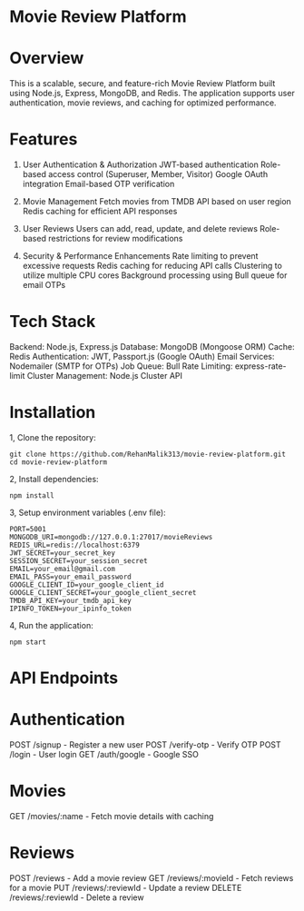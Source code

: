 # Movie Review Platform

# Overview

This is a scalable, secure, and feature-rich Movie Review Platform built using Node.js, Express, MongoDB, and Redis. The application supports user authentication, movie reviews, and caching for optimized performance.

# Features

1. User Authentication & Authorization
JWT-based authentication
Role-based access control (Superuser, Member, Visitor)
Google OAuth integration
Email-based OTP verification

2. Movie Management
Fetch movies from TMDB API based on user region
Redis caching for efficient API responses

3. User Reviews
Users can add, read, update, and delete reviews
Role-based restrictions for review modifications

4. Security & Performance Enhancements
Rate limiting to prevent excessive requests
Redis caching for reducing API calls
Clustering to utilize multiple CPU cores
Background processing using Bull queue for email OTPs

# Tech Stack

Backend: Node.js, Express.js
Database: MongoDB (Mongoose ORM)
Cache: Redis
Authentication: JWT, Passport.js (Google OAuth)
Email Services: Nodemailer (SMTP for OTPs)
Job Queue: Bull
Rate Limiting: express-rate-limit
Cluster Management: Node.js Cluster API

# Installation
1, Clone the repository:
```
git clone https://github.com/RehanMalik313/movie-review-platform.git
cd movie-review-platform
```
2, Install dependencies:
```
npm install
```
3, Setup environment variables (.env file):
```
PORT=5001
MONGODB_URI=mongodb://127.0.0.1:27017/movieReviews
REDIS_URL=redis://localhost:6379
JWT_SECRET=your_secret_key
SESSION_SECRET=your_session_secret
EMAIL=your_email@gmail.com
EMAIL_PASS=your_email_password
GOOGLE_CLIENT_ID=your_google_client_id
GOOGLE_CLIENT_SECRET=your_google_client_secret
TMDB_API_KEY=your_tmdb_api_key
IPINFO_TOKEN=your_ipinfo_token
```
4, Run the application:
```
npm start
```
# API Endpoints

# Authentication
POST /signup - Register a new user
POST /verify-otp - Verify OTP
POST /login - User login
GET /auth/google - Google SSO

# Movies
GET /movies/:name - Fetch movie details with caching

# Reviews
POST /reviews - Add a movie review
GET /reviews/:movieId - Fetch reviews for a movie
PUT /reviews/:reviewId - Update a review
DELETE /reviews/:reviewId - Delete a review